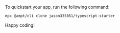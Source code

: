 To quickstart your app, run the following command: 

```bash
npx @ampt/cli clone jason335851/typescript-starter
```

Happy coding!